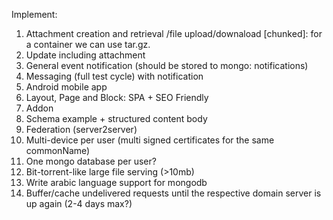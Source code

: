 Implement:

 1. Attachment creation and retrieval /file upload/downaload [chunked]: for a container we can use tar.gz.
 2. Update including attachment
 3. General event notification (should be stored to mongo: notifications)
 4. Messaging (full test cycle) with notification
 5. Android mobile app 
 6. Layout, Page and Block: SPA + SEO Friendly
 7. Addon
 8. Schema example + structured content body
 9. Federation (server2server)
10. Multi-device per user (multi signed certificates for the same commonName)
11. One mongo database per user?
12. Bit-torrent-like large file serving (>10mb)
13. Write arabic language support for mongodb
14. Buffer/cache undelivered requests until the respective domain server is up again (2-4 days max?)

